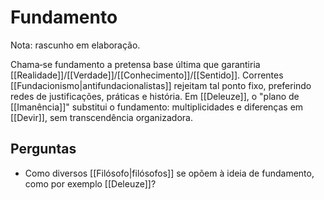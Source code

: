 # Fundamento

Nota: rascunho em elaboração.

Chama‑se fundamento a pretensa base última que garantiria [[Realidade]]/[[Verdade]]/[[Conhecimento]]/[[Sentido]]. Correntes [[Fundacionismo|antifundacionalistas]] rejeitam tal ponto fixo, preferindo redes de justificações, práticas e história. Em [[Deleuze]], o "plano de [[Imanência]]" substitui o fundamento: multiplicidades e diferenças em [[Devir]], sem transcendência organizadora.

## Perguntas
- Como diversos [[Filósofo|filósofos]] se opõem à ideia de fundamento, como por exemplo [[Deleuze]]?
